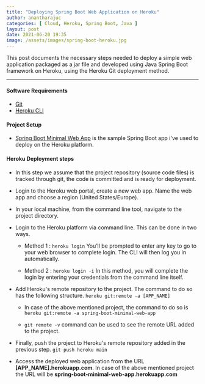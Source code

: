 ```yaml
---
title: "Deploying Spring Boot Web Application on Heroku"
author: anantharajuc
categories: [ Cloud, Heroku, Spring Boot, Java ]
layout: post
date: 2021-06-20 19:35
image: /assets/images/spring-boot-heroku.jpg
---
```


This post documents the necessary steps needed to deploy a simple web application packaged as a jar file and developed using Java Spring Boot framework on Heroku, using the Heroku Git deployment method.

---

#### Software Requirements

- [Git](https://git-scm.com/downloads)
- [Heroku CLI](https://devcenter.heroku.com/articles/heroku-cli#download-and-install)

#### Project Setup

- [Spring Boot Minimal Web App](https://github.com/AnanthaRajuC/Spring-Boot-Minimal-Web-App) is the sample Spring Boot app i've used to deploy on the Heroku platform.

#### Heroku Deployment steps

- In this step we assume that the project repository (source code files) is tracked through git, the code is committed and is ready for deployment.

- Login to the Heroku web portal, create a new web app. Name the web app and choose a region (United States/Europe).

- In your local machine, from the command line tool, navigate to the project directory.

- Login to the Heroku platform via command line. This can be done in two ways.

	- Method 1 : `heroku login` You’ll be prompted to enter any key to go to your web browser to complete login. The CLI will then log you in automatically.
	
	- Method 2 : `heroku login -i` In this method, you will complete the login by entering your credentials from the command line itself.
	
- Add Heroku's remote repository to the project. The command to do so has the following structure. `heroku git:remote -a [APP_NAME]`

	- In case of the above mentioned project, the command to do so is `heroku git:remote -a spring-boot-minimal-web-app`
	
	- `git remote -v` command can be used to see the remote URL added to the project.

- Finally, push the project to Heroku's remote repository added in the previous step. `git push heroku main`

- Access the deployed web application from the URL **[APP_NAME].herokuapp.com**. In case of the above mentioned project the URL will be **spring-boot-minimal-web-app.herokuapp.com**



